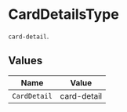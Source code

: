 # CardDetailsType

`card-detail`.


## Values

| Name         | Value        |
| ------------ | ------------ |
| `CardDetail` | card-detail  |